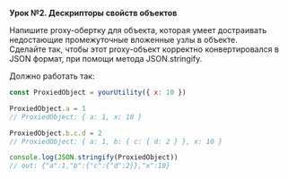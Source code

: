 **Урок №2. Дескрипторы свойств объектов**

<p>
Напишите proxy-обертку для объекта, которая умеет достраивать недостающие промежуточные вложенные узлы в объекте.<br />
Сделайте так, чтобы этот proxy-объект корректно конвертировался в JSON формат, при помощи метода JSON.stringify.<br />
</p>

<p>
Должно работать так:
</p>

```js
const ProxiedObject = yourUtility({ x: 10 })

ProxiedObject.a = 1
// ProxiedObject: { a: 1, x: 10 }

ProxiedObject.b.c.d = 2
// ProxiedObject: { a: 1, b: { c: { d: 2 } }, x: 10 }

console.log(JSON.stringify(ProxiedObject))
// out: {"a":1,"b":{"c":{"d":2}},"x":10}
```
